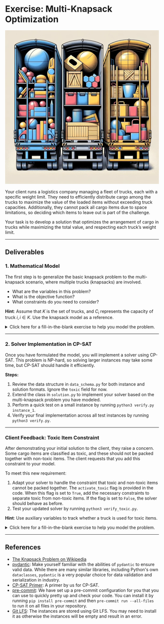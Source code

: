 # Exercise: Multi-Knapsack Optimization

![Symbol Image](./.assets/dalle-multiknapsack.png)

Your client runs a logistics company managing a fleet of trucks, each with a
specific weight limit. They need to efficiently distribute cargo among the
trucks to maximize the value of the loaded items without exceeding truck
capacities. Additionally, they cannot pack all cargo items due to space
limitations, so deciding which items to leave out is part of the challenge.

Your task is to develop a solution that optimizes the arrangement of cargo in
trucks while maximizing the total value, and respecting each truck’s weight
limit.

---

## Deliverables

### 1. **Mathematical Model**

The first step is to generalize the basic knapsack problem to the multi-knapsack
scenario, where multiple trucks (knapsacks) are involved.

- What are the variables in this problem?
- What is the objective function?
- What constraints do you need to consider?

**Hint**: Assume that $K$ is the set of trucks, and $C_i$ represents the
capacity of truck $i, i\in K$. Use the knapsack model as a
reference.

<details>
   <summary>Click here for a fill-in-the-blank exercise to help you model the problem.</summary>
   
#### Parameters:

- $I$: Set of available items.
- $K$: Set of available trucks.
- $v_i \in \mathbb{N}_0$ for $i \in I$: Value of item $i$.
- $w_i \in \mathbb{N}_0$ for $i \in I$: Weight of item $i$.
- $C_j \in \mathbb{N}_0$ for $j \in K$: Capacity of truck $j$.

#### Decision Variables:

- $x_{i,j} \in \mathbb{B} \quad \forall i \in I, j \in K$
    - $x_{i,j} = 1$ if truck $j$ packs item $i$, and 0 otherwise.

#### Objective Function:

Maximize the total value of packed items:

$$\max \sum_{i \in I} \sum_{j \in K} v_i \cdot \square$$

#### Constraints:

1. **Truck capacity constraint**: Do not exceed the capacity of any truck.
   - $\sum_{i \in I} w_i \cdot \square \leq \square \quad \forall j \in \square$
2. **Item assignment constraint**: Each item is packed in at most one truck.
   - $\sum_{j \in K} \square \leq \square \quad \forall i \in I$
     
</details>

---

### 2. **Solver Implementation in CP-SAT**

Once you have formulated the model, you will implement a solver using CP-SAT.
This problem is NP-hard, so solving larger instances may take some time, but
CP-SAT should handle it efficiently.

**Steps:**

1. Review the data structure in `data_schema.py` for both instance and solution
   formats. Ignore the `toxic` field for now.
2. Extend the class in `solution.py` to implement your solver based on the
   multi-knapsack problem you have modeled.
3. Perform a quick test on a small instance by running
   `python3 verify.py instance_1`.
4. Verify your final implementation across all test instances by running
   `python3 verify.py`.

---

### Client Feedback: Toxic Item Constraint

After demonstrating your initial solution to the client, they raise a concern.
Some cargo items are classified as toxic, and these should not be packed
together with non-toxic items. The client requests that you add this constraint
to your model.

To meet this new requirement:

1. Adapt your solver to handle the constraint that toxic and non-toxic items
   cannot be packed together. The `activate_toxic` flag is provided in the code.
   When this flag is set to `True`, add the necessary constraints to separate
   toxic from non-toxic items. If the flag is set to `False`, the solver should
   behave as before.
2. Test your updated solver by running `python3 verify_toxic.py`.

**Hint**: Use auxiliary variables to track whether a truck is used for toxic
items.

<details>
   <summary>Click here for a fill-in-the-blank exercise to help you model the problem.</summary>
   
#### Parameters:

- $I$: Set of available items.
- $I_T\subseteq I$: Set of toxic items.
- $I_N = I\setminus I_T$: Set of non-toxic items.
- $K$: Set of available trucks.
- $v_i \in \mathbb{N}_0$ for $i \in I$: Value of item $i$.
- $w_i \in \mathbb{N}_0$ for $i \in I$: Weight of item $i$.
- $C_j \in \mathbb{N}_0$ for $j \in K$: Capacity of truck $j$.

#### Decision Variables:

- $x_{i,j} \in \mathbb{B} \quad \forall i \in I, j \in K$
    - $x_{i,j} = 1$ if truck $j$ packs item $i$, and 0 otherwise.
- $y_{j} \in \mathbb{B} \quad \forall j\in K$
   - $y_{j}=1$ if truck $j$ packs toxic items, and 0 otherwise.

#### Objective Function:

Maximize the total value of packed items:

$$\max \sum_{i \in I} \sum_{j \in K} v_i \cdot \square$$

#### Constraints:

1. **Truck capacity constraint**: Do not exceed the capacity of any truck.
   - $\sum_{i \in I} w_i \cdot \square \leq \square \quad \forall j \in \square$
2. **Item assignment constraint**: Each item is packed in at most one truck.
   - $\sum_{j \in K} \square \leq \square \quad \forall i \in I$
3. **Toxic items constraint**: Do not mix toxic and non-toxic items in the same truck
   - $\square \Rightarrow \square \quad \forall i \in \square, j \in \square$
   - $\square \Rightarrow \neg \square \quad \forall i \in \square, j\in \square$

Note that this is only one possible way of modelling the problem.
</details>

---

## References

- [The Knapsack Problem on Wikipedia](https://en.wikipedia.org/wiki/Knapsack_problem)
- [pydantic](https://docs.pydantic.dev/latest/): Make yourself familiar with the
  abilities of `pydantic` to ensure valid data. While there are many similar
  libraries, including Python's own `dataclasses`, `pydantic` is a very popular
  choice for data validation and serialization in industry.
- [CP-SAT Primer](https://github.com/d-krupke/cpsat-primer): A primer by us for
  CP-SAT.
- [pre-commit](https://pre-commit.com/): We have set up a pre-commit
  configuration for you that you can use to quickly pretty up and check your
  code. You can install it by running `pip install pre-commit` and then
  `pre-commit run --all-files` to run it on all files in your repository.
- [Git LFS](https://git-lfs.com/): The instances are stored using Git LFS. You
  may need to install it as otherwise the instances will be empty and result in
  an error.
